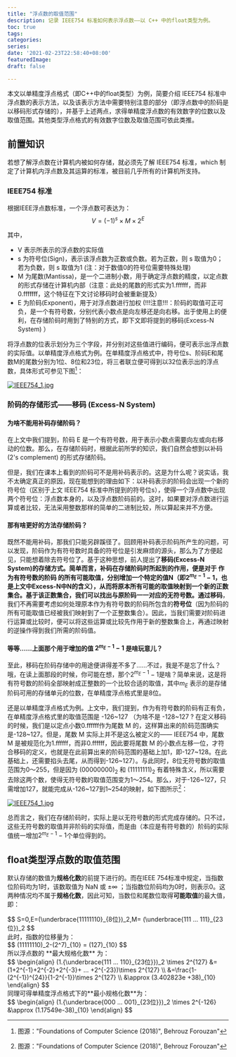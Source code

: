```yaml
---
title: "浮点数的取值范围"
description: 记录 IEEE754 标准如何表示浮点数——以 C++ 中的float类型为例。
toc: true
tags: 
categories:
series:
date: '2021-02-23T22:58:40+08:00'
featuredImage:
draft: false

---
```






本文以单精度浮点格式（即C++中的float类型）为例，简要介绍 IEEE754 标准中浮点数的表示方法，以及该表示方法中需要特别注意的部分（即浮点数中的阶码是以移码形式存储的），并基于上述两点，求得单精度浮点数的有效数字的位数以及取值范围。其他类型浮点格式的有效数字位数及取值范围可依此类推。

## 前置知识

若想了解浮点数在计算机内被如何存储，就必须先了解 IEEE754 标准，which 制定了计算机内浮点数及其运算的标准，被目前几乎所有的计算机所支持。

### IEEE754 标准

根据IEEE浮点数标准，一个浮点数可表达为：
$$
V=(-1)^s \times M \times 2^E
$$

其中，

- V 表示所表示的浮点数的实际值
- s 为符号位(Sign)，表示该浮点数为正数或负数。若为正数，则 s 取值为0；若为负数，则 s 取值为1 (注：对于数值0的符号位需要特殊处理)
- M 为尾数(Mantissa)，是一个二进制小数，用于确定浮点数的精度，以定点数的形式存储在计算机内部（注意：此处的尾数的形式实为1.ffffff，而非0.fffffff，这个特征在下文讨论移码时会被重新提及）
- E 为阶码(Exponent)，用于对浮点数进行加权 (!!!注意!!!：阶码的取值可正可负，是一个有符号数，分别代表小数点是向左移还是向右移。出于使用上的便利，在存储阶码时用到了特别的方式，即下文即将提到的移码(Excess-N System) ）

将浮点数的位表示划分为三个字段，并分别对这些值进行编码，便可表示出浮点数的实际值。以单精度浮点格式为例。在单精度浮点格式中，符号位s、阶码E和尾数M的尾数分别为1位、8位和23位，将三者联立便可得到以32位表示出的浮点数，具体形式可参见下图[^1]：

<a href="https://smms.app/image/bOQYmsygdRkIa2q" target="_blank"><img src="https://s2.loli.net/2022/10/09/bOQYmsygdRkIa2q.jpg" alt="IEEE754_1.jpg"></a>

### 阶码的存储形式——移码 (Excess-N System)

#### 为啥不能用补码存储阶码？

在上文中我们提到，阶码 E 是一个有符号数，用于表示小数点需要向左或向右移动的位数。那么，在存储阶码时，根据此前所学的知识，我们自然会想到以补码 (2's complement) 的形式存储阶码。

但是，我们在课本上看到的阶码可不是用补码表示的。这是为什么呢？说实话，我不太确定真正的原因，现在能想到的理由如下：以补码表示的阶码会出现一个新的符号位（区别于上文 IEEE754 标准中所提到的符号位s），使得一个浮点数中出现两个符号位：浮点数本身的，以及浮点数阶码前的。这时，如果要对浮点数进行运算或者比较，无法采用整数那样的简单的二进制比较，所以算起来并不方便。

#### 那有啥更好的方法存储阶码？

既然不能用补码，那我们只能另辟蹊径了。回顾用补码表示阶码所产生的问题，可以发现，阶码作为有符号数时具备的符号位是引发麻烦的源头，那么为了方便起见，只能想着除去符号位了。基于这种思想，前人提出了**移码(Excess-N System)**的存储方式。简单而言，补码在存储阶码时所起到的作用，便是对于 作为有符号数的阶码 的所有可能取值，分别增加一个特定的值N（即$2^{m_E-1}-1$，也是上文中Excess-N中N的含义），从而将原本所有可能的取值映射到一个新的正数集合。基于该正数集合，我们可以找出与原阶码一一对应的无符号数。通过**移码**，我们不再需要考虑如何处理原本作为有符号数的阶码所包含的**符号位**（因为阶码的所有可能取值已经被我们映射到了一个正整数集合）。因此，当我们需要对阶码进行运算或比较时，便可以将这些运算或比较先作用于新的整数集合上，再通过映射的逆操作得到我们所需的阶码值。

#### 等等……上面那个用于增加的值 $2^{m_E-1}-1$ 是啥玩意儿？

至此，移码在阶码存储中的用途便讲得差不多了……不过，我是不是忘了什么？哦，在读上面那段的时候，你可能在想，那个$2^{m_E-1}-1$是啥？简单来说，这是将有符号数的阶码全部映射成正整数的一个比较合适的取值，其中$m_E$ 表示的是存储阶码可用的存储单元的位数，在单精度浮点格式里是8位。

还是以单精度浮点格式为例。上文中，我们提到，作为有符号数的阶码有正有负，在单精度浮点格式里的取值范围是 -126~127 （为啥不是 -128~127 ? 在定义移码的时候，我们是以定点小数0.ffffff作为尾数 M 的，这样算出来的阶码范围确实是-128~127。但是，尾数 M 实际上并不是这么被定义的—— IEEE754 中，尾数 M 是被规范化为1.ffffff，而非0.ffffff，因此要将尾数 M 的小数点左移一位，才符合移码的定义，也就是在此前算出来的阶码范围的基础上加1，即-127~128。在此基础上，还需要掐头去尾，从而得到-126~127）。与此同时，8位无符号数的取值范围为0～255，但是因为 $(0000 0000)_2$ 和 $(1111 1111)_2$ 有着特殊含义，所以需要去除这两个数，使得无符号数的取值范围变为1～254。那么，对于-126~127，只需增加127，就能完成从-126~127到1~254的映射，如下图所示[^2]：

<a href="https://smms.app/image/bOQYmsygdRkIa2q" target="_blank"><img src="https://s2.loli.net/2022/10/09/bOQYmsygdRkIa2q.jpg" alt="IEEE754_1.jpg"></a>

总而言之，我们在存储阶码时，实际上是以无符号数的形式完成存储的。只不过，这些无符号数的取值并非阶码的实际值，而是由（本应是有符号数的）阶码的实际值统一增加$2^{m_E-1}-1$个单位得到的。

## float类型浮点数的取值范围

默认存储的数值为**规格化数**的前提下进行的。而在IEEE 754标准中规定，当指数位阶码均为1时，该数取值为 NaN 或 $\pm \infty$ ；当指数位阶码均为0时，则表示0。这两种情况均不属于**规格化数**，因此可知，当数位和尾数位取得**可能取值**的最大值，即：
<div>
$$
S=0,E=(\underbrace{11111110}_{8位})_2,M= (\underbrace{111 ... 111}_{23位})_2
$$
</div>
此时，指数的位移量为：
<div>
$$
(11111110)_2-(2^7)_{10} = (127)_{10}
$$
</div>
所以浮点数的 **最大规格化数** 为：
<div>
$$
\begin{align}  (1.{\underbrace{111 ... 110}_{23位}})_2 \times 2^{127}   &= (1+2^{-1}+2^{-2}+2^{-3}+ ... +2^{-23})\times 2^{127}  \\ &=\frac{1-(2^{-1})^{24}}{1-2^{-1}}\times 2^{127}  \\ &\approx (3.402823e +38)_{10}  \end{align}
$$
</div>
同理可得单精度浮点格式下的**最小规格化数**为：
<div>
$$
\begin{align}  (1.{\underbrace{000 ... 001}_{23位}})_2 \times 2^{-126}    &\approx (1.17549e-38)_{10}  \end{align}
$$
</div>

[^1]: 图源："Foundations of Computer Science (2018)", Behrouz Forouzan"
[^2]: 图源："Foundations of Computer Science (2018)", Behrouz Forouzan"